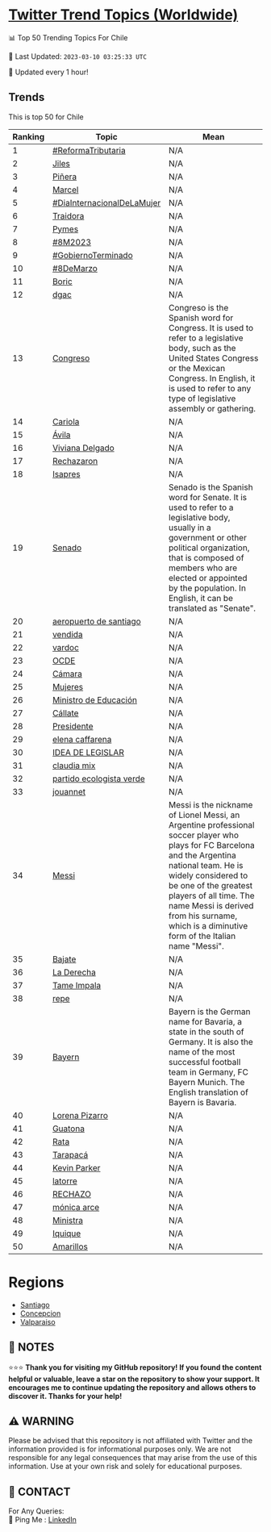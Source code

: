 [Twitter Trend Topics (Worldwide)](https://github.com/ErcinDedeoglu/Twitter-Trend-Topics)
==========


📊 Top 50 Trending Topics For Chile

📆 Last Updated: `2023-03-10 03:25:33 UTC`

🔧 Updated every 1 hour!


## Trends

This is top 50 for Chile

| Ranking | Topic | Mean |
| ------- | ------------ | ------------ |
| 1 | [#ReformaTributaria](http://twitter.com/search?q=%23ReformaTributaria) | N/A |
| 2 | [Jiles](http://twitter.com/search?q=Jiles) | N/A |
| 3 | [Piñera](http://twitter.com/search?q=Pi%c3%b1era) | N/A |
| 4 | [Marcel](http://twitter.com/search?q=Marcel) | N/A |
| 5 | [#DiaInternacionalDeLaMujer](http://twitter.com/search?q=%23DiaInternacionalDeLaMujer) | N/A |
| 6 | [Traidora](http://twitter.com/search?q=Traidora) | N/A |
| 7 | [Pymes](http://twitter.com/search?q=Pymes) | N/A |
| 8 | [#8M2023](http://twitter.com/search?q=%238M2023) | N/A |
| 9 | [#GobiernoTerminado](http://twitter.com/search?q=%23GobiernoTerminado) | N/A |
| 10 | [#8DeMarzo](http://twitter.com/search?q=%238DeMarzo) | N/A |
| 11 | [Boric](http://twitter.com/search?q=Boric) | N/A |
| 12 | [dgac](http://twitter.com/search?q=dgac) | N/A |
| 13 | [Congreso](http://twitter.com/search?q=Congreso) | Congreso is the Spanish word for Congress. It is used to refer to a legislative body, such as the United States Congress or the Mexican Congress. In English, it is used to refer to any type of legislative assembly or gathering. |
| 14 | [Cariola](http://twitter.com/search?q=Cariola) | N/A |
| 15 | [Ávila](http://twitter.com/search?q=%c3%81vila) | N/A |
| 16 | [Viviana Delgado](http://twitter.com/search?q=Viviana+Delgado) | N/A |
| 17 | [Rechazaron](http://twitter.com/search?q=Rechazaron) | N/A |
| 18 | [Isapres](http://twitter.com/search?q=Isapres) | N/A |
| 19 | [Senado](http://twitter.com/search?q=Senado) | Senado is the Spanish word for Senate. It is used to refer to a legislative body, usually in a government or other political organization, that is composed of members who are elected or appointed by the population. In English, it can be translated as "Senate". |
| 20 | [aeropuerto de santiago](http://twitter.com/search?q=aeropuerto+de+santiago) | N/A |
| 21 | [vendida](http://twitter.com/search?q=vendida) | N/A |
| 22 | [vardoc](http://twitter.com/search?q=vardoc) | N/A |
| 23 | [OCDE](http://twitter.com/search?q=OCDE) | N/A |
| 24 | [Cámara](http://twitter.com/search?q=C%c3%a1mara) | N/A |
| 25 | [Mujeres](http://twitter.com/search?q=Mujeres) | N/A |
| 26 | [Ministro de Educación](http://twitter.com/search?q=Ministro+de+Educaci%c3%b3n) | N/A |
| 27 | [Cállate](http://twitter.com/search?q=C%c3%a1llate) | N/A |
| 28 | [Presidente](http://twitter.com/search?q=Presidente) | N/A |
| 29 | [elena caffarena](http://twitter.com/search?q=elena+caffarena) | N/A |
| 30 | [IDEA DE LEGISLAR](http://twitter.com/search?q=IDEA+DE+LEGISLAR) | N/A |
| 31 | [claudia mix](http://twitter.com/search?q=claudia+mix) | N/A |
| 32 | [partido ecologista verde](http://twitter.com/search?q=partido+ecologista+verde) | N/A |
| 33 | [jouannet](http://twitter.com/search?q=jouannet) | N/A |
| 34 | [Messi](http://twitter.com/search?q=Messi) | Messi is the nickname of Lionel Messi, an Argentine professional soccer player who plays for FC Barcelona and the Argentina national team. He is widely considered to be one of the greatest players of all time. The name Messi is derived from his surname, which is a diminutive form of the Italian name "Messi". |
| 35 | [Bajate](http://twitter.com/search?q=Bajate) | N/A |
| 36 | [La Derecha](http://twitter.com/search?q=La+Derecha) | N/A |
| 37 | [Tame Impala](http://twitter.com/search?q=Tame+Impala) | N/A |
| 38 | [repe](http://twitter.com/search?q=repe) | N/A |
| 39 | [Bayern](http://twitter.com/search?q=Bayern) | Bayern is the German name for Bavaria, a state in the south of Germany. It is also the name of the most successful football team in Germany, FC Bayern Munich. The English translation of Bayern is Bavaria. |
| 40 | [Lorena Pizarro](http://twitter.com/search?q=Lorena+Pizarro) | N/A |
| 41 | [Guatona](http://twitter.com/search?q=Guatona) | N/A |
| 42 | [Rata](http://twitter.com/search?q=Rata) | N/A |
| 43 | [Tarapacá](http://twitter.com/search?q=Tarapac%c3%a1) | N/A |
| 44 | [Kevin Parker](http://twitter.com/search?q=Kevin+Parker) | N/A |
| 45 | [latorre](http://twitter.com/search?q=latorre) | N/A |
| 46 | [RECHAZO](http://twitter.com/search?q=RECHAZO) | N/A |
| 47 | [mónica arce](http://twitter.com/search?q=m%c3%b3nica+arce) | N/A |
| 48 | [Ministra](http://twitter.com/search?q=Ministra) | N/A |
| 49 | [Iquique](http://twitter.com/search?q=Iquique) | N/A |
| 50 | [Amarillos](http://twitter.com/search?q=Amarillos) | N/A |



# Regions

* [Santiago](</Chile/Santiago.md>)
* [Concepcion](</Chile/Concepcion.md>)
* [Valparaiso](</Chile/Valparaiso.md>)



## 📝 NOTES

⭐⭐⭐ **Thank you for visiting my GitHub repository! If you found the content helpful or valuable, leave a star on the repository to show your support. It encourages me to continue updating the repository and allows others to discover it. Thanks for your help!**


## ⚠️ WARNING

Please be advised that this repository is not affiliated with Twitter and the information provided is for informational purposes only. We are not responsible for any legal consequences that may arise from the use of this information. Use at your own risk and solely for educational purposes.


## 📨 CONTACT

 For Any Queries:  
            🏓 Ping Me : [LinkedIn](https://www.linkedin.com/in/ercindedeoglu/)
